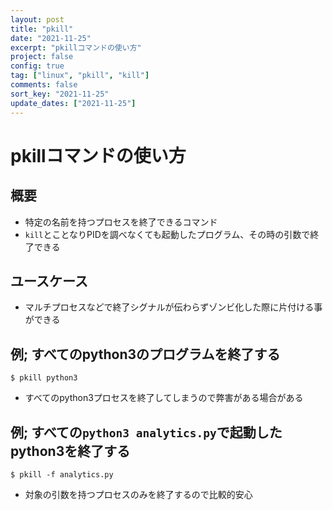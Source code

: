 ```yaml
---
layout: post
title: "pkill"
date: "2021-11-25"
excerpt: "pkillコマンドの使い方"
project: false
config: true
tag: ["linux", "pkill", "kill"]
comments: false
sort_key: "2021-11-25"
update_dates: ["2021-11-25"]
---
```


# pkillコマンドの使い方

## 概要
 - 特定の名前を持つプロセスを終了できるコマンド
 - `kill`とことなりPIDを調べなくても起動したプログラム、その時の引数で終了できる

## ユースケース
 - マルチプロセスなどで終了シグナルが伝わらずゾンビ化した際に片付ける事ができる


## 例; すべてのpython3のプログラムを終了する

```console
$ pkill python3
```
 - すべてのpython3プロセスを終了してしまうので弊害がある場合がある

## 例; すべての`python3 analytics.py`で起動したpython3を終了する

```console
$ pkill -f analytics.py
```
 - 対象の引数を持つプロセスのみを終了するので比較的安心

